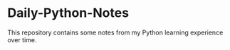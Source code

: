 # Daily-Python-Notes
This repository contains some notes from my Python learning experience over time.
